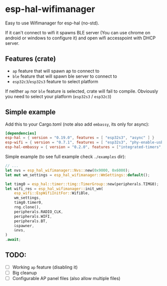 # esp-hal-wifimanager
Easy to use Wifimanager for esp-hal (no-std).

If it can't connect to wifi it spawns BLE server (You can use chrome on android or windows to configure it)
and open wifi accesspoint with DHCP server.

## Features (crate)
- `ap` feature that will spawn ap to connect to
- `ble` feature that will spawn ble server to connect to
- `esp32c3`/`esp32s3` feature to select platform

If neither `ap` nor `ble` feature is selected, crate will fail to compile.
Obviously you need to select your platform (`esp32s3` / `esp32c3`)

## Simple example
Add this to your Cargo.toml (note also add `embassy`, its only for async):
```toml
[dependencies]
esp-hal = { version = "0.19.0", features = [ "esp32s3", "async" ] }
esp-wifi = { version = "0.7.1", features = [ "esp32s3", "phy-enable-usb", "coex" ] }
esp-hal-embassy = { version = "0.2.0", features = ["integrated-timers", "esp32s3"] }
```

Simple example (to see full example check `./examples` dir):
```rust
// ...
let nvs = esp_hal_wifimanager::Nvs::new(0x9000, 0x6000);
let mut wm_settings = esp_hal_wifimanager::WmSettings::default();

let timg0 = esp_hal::timer::timg::TimerGroup::new(peripherals.TIMG0);
let wifi_res = esp_hal_wifimanager::init_wm(
    esp_wifi::EspWifiInitFor::WifiBle,
    wm_settings,
    timg0.timer0,
    rng.clone(),
    peripherals.RADIO_CLK,
    peripherals.WIFI,
    peripherals.BT,
    &spawner,
    &nvs,
)
.await;
```

## TODO:
- [ ] Working `ap` feature (disabling it)
- [ ] Big cleanup
- [ ] Configurable AP panel files (also allow multiple files)
